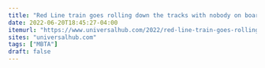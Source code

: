 ```yaml
---
title: "Red Line train goes rolling down the tracks with nobody on board"
date: 2022-06-20T18:45:27-04:00
itemurl: "https://www.universalhub.com/2022/red-line-train-goes-rolling-down-tracks-nobody"
sites: "universalhub.com"
tags: ["MBTA"]
draft: false
---
```


